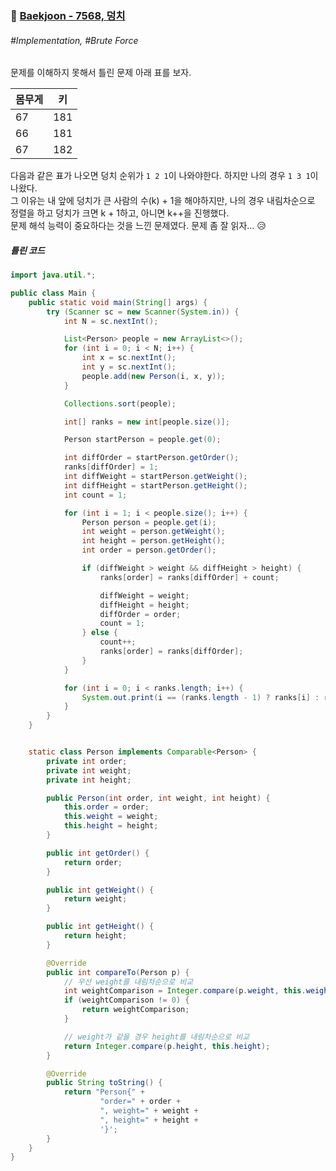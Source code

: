 ### 🔗 [Baekjoon - 7568,  덩치](https://github.com/shihaim/coding-test/blob/fe47249ec7e11532f79c7f698be7b6c1cf556ca4/coding-test/src/main/java/org/example/baekjoon/class2/Solve7568.java)
###### \#Implementation, \#Brute Force

문제를 이해하지 못해서 틀린 문제 아래 표를 보자.

| 몸무게 | 키   |
|-----|-----|
| 67  | 181 |
| 66  | 181 |
| 67  | 182 |

다음과 같은 표가 나오면 덩치 순위가 `1 2 1`이 나와야한다. 하지만 나의 경우 `1 3 1`이 나왔다.   
그 이유는 내 앞에 덩치가 큰 사람의 수(k) + 1을 해야하지만, 나의 경우 내림차순으로 정렬을 하고 덩치가 크면 k + 1하고, 아니면 k++을 진행했다.   
문제 해석 능력이 중요하다는 것을 느낀 문제였다. 문제 좀 잘 읽자... 😥

##### 틀린 코드

```java
import java.util.*;

public class Main {
    public static void main(String[] args) {
        try (Scanner sc = new Scanner(System.in)) {
            int N = sc.nextInt();

            List<Person> people = new ArrayList<>();
            for (int i = 0; i < N; i++) {
                int x = sc.nextInt();
                int y = sc.nextInt();
                people.add(new Person(i, x, y));
            }

            Collections.sort(people);

            int[] ranks = new int[people.size()];

            Person startPerson = people.get(0);

            int diffOrder = startPerson.getOrder();
            ranks[diffOrder] = 1;
            int diffWeight = startPerson.getWeight();
            int diffHeight = startPerson.getHeight();
            int count = 1;

            for (int i = 1; i < people.size(); i++) {
                Person person = people.get(i);
                int weight = person.getWeight();
                int height = person.getHeight();
                int order = person.getOrder();

                if (diffWeight > weight && diffHeight > height) {
                    ranks[order] = ranks[diffOrder] + count;

                    diffWeight = weight;
                    diffHeight = height;
                    diffOrder = order;
                    count = 1;
                } else {
                    count++;
                    ranks[order] = ranks[diffOrder];
                }
            }

            for (int i = 0; i < ranks.length; i++) {
                System.out.print(i == (ranks.length - 1) ? ranks[i] : ranks[i] + " ");
            }
        }
    }


    static class Person implements Comparable<Person> {
        private int order;
        private int weight;
        private int height;

        public Person(int order, int weight, int height) {
            this.order = order;
            this.weight = weight;
            this.height = height;
        }

        public int getOrder() {
            return order;
        }

        public int getWeight() {
            return weight;
        }

        public int getHeight() {
            return height;
        }

        @Override
        public int compareTo(Person p) {
            // 우선 weight를 내림차순으로 비교
            int weightComparison = Integer.compare(p.weight, this.weight);
            if (weightComparison != 0) {
                return weightComparison;
            }

            // weight가 같을 경우 height를 내림차순으로 비교
            return Integer.compare(p.height, this.height);
        }

        @Override
        public String toString() {
            return "Person{" +
                    "order=" + order +
                    ", weight=" + weight +
                    ", height=" + height +
                    '}';
        }
    }
}
```
